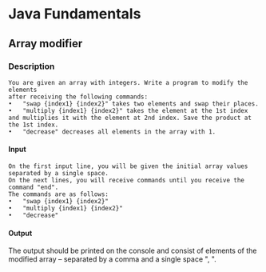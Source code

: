 # Java Fundamentals

## Array modifier

### Description

    You are given an array with integers. Write a program to modify the elements 
    after receiving the following commands: 
    •	"swap {index1} {index2}" takes two elements and swap their places. 
    •	"multiply {index1} {index2}" takes the element at the 1st index 
    and multiplies it with the element at 2nd index. Save the product at the 1st index. 
    •	"decrease" decreases all elements in the array with 1.

#### Input

    On the first input line, you will be given the initial array values separated by a single space.
    On the next lines, you will receive commands until you receive the command "end".
    The commands are as follows: 
    •	"swap {index1} {index2}" 
    •	"multiply {index1} {index2}" 
    •	"decrease"

#### Output

The output should be printed on the console and consist of elements of the modified array –
separated by a comma and a single space ", ".